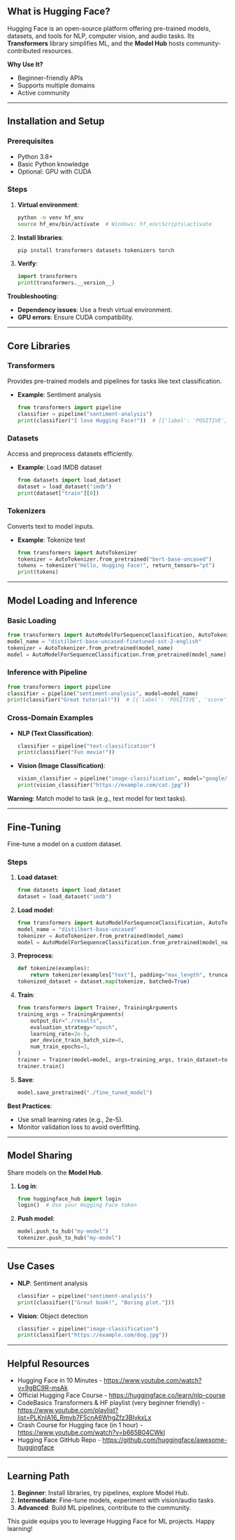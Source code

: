 ## What is Hugging Face?

Hugging Face is an open-source platform offering pre-trained models, datasets, and tools for NLP, computer vision, and audio tasks. Its **Transformers** library simplifies ML, and the **Model Hub** hosts community-contributed resources.

**Why Use It?**

- Beginner-friendly APIs
- Supports multiple domains
- Active community

---

## Installation and Setup

### Prerequisites

- Python 3.8+
- Basic Python knowledge
- Optional: GPU with CUDA

### Steps

1. **Virtual environment**:

   ```bash
   python -m venv hf_env
   source hf_env/bin/activate  # Windows: hf_env\Scripts\activate
   ```

2. **Install libraries**:

   ```bash
   pip install transformers datasets tokenizers torch
   ```

3. **Verify**:

   ```python
   import transformers
   print(transformers.__version__)
   ```

**Troubleshooting**:

- **Dependency issues**: Use a fresh virtual environment.
- **GPU errors**: Ensure CUDA compatibility.

---

## Core Libraries

### Transformers

Provides pre-trained models and pipelines for tasks like text classification.

- **Example**: Sentiment analysis

  ```python
  from transformers import pipeline
  classifier = pipeline("sentiment-analysis")
  print(classifier("I love Hugging Face!"))  # [{'label': 'POSITIVE', 'score': 0.999}]
  ```

### Datasets

Access and preprocess datasets efficiently.

- **Example**: Load IMDB dataset

  ```python
  from datasets import load_dataset
  dataset = load_dataset("imdb")
  print(dataset["train"][0])
  ```

### Tokenizers

Converts text to model inputs.

- **Example**: Tokenize text

  ```python
  from transformers import AutoTokenizer
  tokenizer = AutoTokenizer.from_pretrained("bert-base-uncased")
  tokens = tokenizer("Hello, Hugging Face!", return_tensors="pt")
  print(tokens)
  ```

---

## Model Loading and Inference

### Basic Loading

```python
from transformers import AutoModelForSequenceClassification, AutoTokenizer
model_name = "distilbert-base-uncased-finetuned-sst-2-english"
tokenizer = AutoTokenizer.from_pretrained(model_name)
model = AutoModelForSequenceClassification.from_pretrained(model_name)
```

### Inference with Pipeline

```python
from transformers import pipeline
classifier = pipeline("sentiment-analysis", model=model_name)
print(classifier("Great tutorial!"))  # [{'label': 'POSITIVE', 'score': 0.999}]
```

### Cross-Domain Examples

- **NLP (Text Classification)**:

  ```python
  classifier = pipeline("text-classification")
  print(classifier("Fun movie!"))
  ```

- **Vision (Image Classification)**:

  ```python
  vision_classifier = pipeline("image-classification", model="google/vit-base-patch16-224")
  print(vision_classifier("https://example.com/cat.jpg"))
  ```

**Warning**: Match model to task (e.g., text model for text tasks).

---

## Fine-Tuning

Fine-tune a model on a custom dataset.

### Steps

1. **Load dataset**:

   ```python
   from datasets import load_dataset
   dataset = load_dataset("imdb")
   ```

2. **Load model**:

   ```python
   from transformers import AutoModelForSequenceClassification, AutoTokenizer
   model_name = "distilbert-base-uncased"
   tokenizer = AutoTokenizer.from_pretrained(model_name)
   model = AutoModelForSequenceClassification.from_pretrained(model_name, num_labels=2)
   ```

3. **Preprocess**:

   ```python
   def tokenize(examples):
       return tokenizer(examples["text"], padding="max_length", truncation=True)
   tokenized_dataset = dataset.map(tokenize, batched=True)
   ```

4. **Train**:

   ```python
   from transformers import Trainer, TrainingArguments
   training_args = TrainingArguments(
       output_dir="./results",
       evaluation_strategy="epoch",
       learning_rate=2e-5,
       per_device_train_batch_size=8,
       num_train_epochs=3,
   )
   trainer = Trainer(model=model, args=training_args, train_dataset=tokenized_dataset["train"])
   trainer.train()
   ```

5. **Save**:

   ```python
   model.save_pretrained("./fine_tuned_model")
   ```

**Best Practices**:

- Use small learning rates (e.g., 2e-5).
- Monitor validation loss to avoid overfitting.

---

## Model Sharing

Share models on the **Model Hub**.

1. **Log in**:

   ```python
   from huggingface_hub import login
   login()  # Use your Hugging Face token
   ```

2. **Push model**:

   ```python
   model.push_to_hub("my-model")
   tokenizer.push_to_hub("my-model")
   ```

---

## Use Cases

- **NLP**: Sentiment analysis

  ```python
  classifier = pipeline("sentiment-analysis")
  print(classifier(["Great book!", "Boring plot."]))
  ```

- **Vision**: Object detection

  ```python
  classifier = pipeline("image-classification")
  print(classifier("https://example.com/dog.jpg"))
  ```

---

## Helpful Resources 

- Hugging Face in 10 Minutes - https://www.youtube.com/watch?v=9gBC9R-msAk
- Official Hugging Face Course - https://huggingface.co/learn/nlp-course
- CodeBasics Transformers & HF playlist (very beginner friendly) - https://www.youtube.com/playlist?list=PLKnIA16_Rmvb7F5cnA6WhgZfz3BlvkxLx
- Crash Course for Hugging face (in 1 hour) - https://www.youtube.com/watch?v=b665B04CWkI 
- Hugging Face GitHub Repo - https://github.com/huggingface/awesome-huggingface

---

## Learning Path

1. **Beginner**: Install libraries, try pipelines, explore Model Hub.
2. **Intermediate**: Fine-tune models, experiment with vision/audio tasks.
3. **Advanced**: Build ML pipelines, contribute to the community.

This guide equips you to leverage Hugging Face for ML projects. Happy learning!
